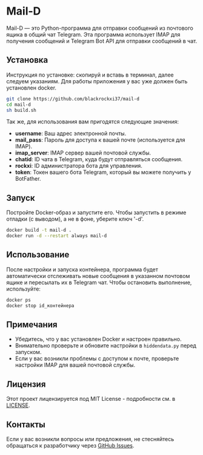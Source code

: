 # Mail-D

Mail-D — это Python-программа для отправки сообщений из почтового ящика в общий чат Telegram. Эта программа использует IMAP для получения сообщений и Telegram Bot API для отправки сообщений в чат.

## Установка

Инструкция по установке: скопируй и вставь в терминал, далее следуем указаниям. Для работы приложения у вас уже должен быть установлен docker.


```bash
git clone https://github.com/blackrockxi37/mail-d
cd mail-d
sh build.sh
```

Так же, для использования вам пригодятся следующие значения:

- **username**: Ваш адрес электронной почты.
- **mail_pass**: Пароль для доступа к вашей почте (используется для IMAP).
- **imap_server**: IMAP сервер вашей почтовой службы.
- **chatid**: ID чата в Telegram, куда будут отправляться сообщения.
- **rockxi**: ID администратора бота для управления.
- **token**: Токен вашего бота Telegram, который вы можете получить у BotFather. 

## Запуск

Постройте Docker-образ и запустите его.
Чтобы запустить в режиме отладки (с выводом), а не в фоне, уберите ключ '-d'.

```bash
docker build -t mail-d .
docker run -d --restart always mail-d
```

## Использование

После настройки и запуска контейнера, программа будет автоматически отслеживать новые сообщения в указанном почтовом ящике и пересылать их в Telegram чат. 
Чтобы остановить выполнение, используйте:

```bash
docker ps
docker stop id_контейнера
```

## Примечания

- Убедитесь, что у вас установлен Docker и настроен правильно.
- Внимательно проверьте и обновите настройки в `hiddendata.py` перед запуском.
- Если у вас возникли проблемы с доступом к почте, проверьте настройки IMAP для вашей почтовой службы.

## Лицензия

Этот проект лицензируется под MIT License - подробности см. в [LICENSE](LICENSE).

## Контакты

Если у вас возникли вопросы или предложения, не стесняйтесь обращаться к разработчику через [GitHub Issues](https://github.com/blackrockxi37/mail-d/issues).
